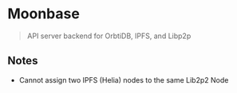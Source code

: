 # Moonbase

> API server backend for OrbtiDB, IPFS, and Libp2p



## Notes
- Cannot assign two IPFS (Helia) nodes to the same Lib2p2 Node